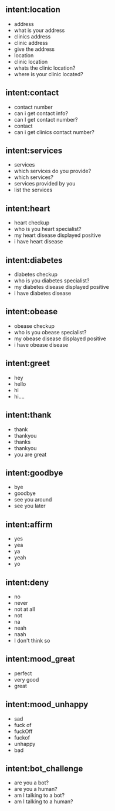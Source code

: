 ## intent:location
- address
- what is your address
- clinics address
- clinic address
- give the address
- location
- clinic location
- whats the clinic location?
- where is your clinic located?

## intent:contact
- contact number
- can i get contact info?
- can I get contact number?
- contact
- can i get clinics contact number?

## intent:services
- services
- which services do you provide?
- which services?
- services provided by you
- list the services

## intent:heart
- heart checkup
- who is you heart specialist?
- my heart disease displayed positive
- i have heart disease

## intent:diabetes
- diabetes checkup
- who is you diabetes specialist?
- my diabetes disease displayed positive
- i have diabetes disease


## intent:obease
- obease checkup
- who is you obease specialist?
- my obease disease displayed positive
- i have obease disease


## intent:greet
- hey
- hello
- hi
- hi....
 
## intent:thank
- thank
- thankyou
- thanks
- thankyou
- you are great


## intent:goodbye
- bye
- goodbye
- see you around
- see you later

## intent:affirm
- yes
- yea
- ya
- yeah
- yo


## intent:deny
- no
- never
- not at all
- not
- na
- neah
- naah
- I don't think so


## intent:mood_great
- perfect
- very good
- great


## intent:mood_unhappy
- sad
- fuck of
- fuckOff
- fuckof
- unhappy
- bad



## intent:bot_challenge
- are you a bot?
- are you a human?
- am I talking to a bot?
- am I talking to a human?

